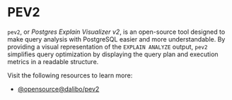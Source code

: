 # PEV2

`pev2`, or *Postgres Explain Visualizer v2*, is an open-source tool designed to make query analysis with PostgreSQL easier and more understandable. By providing a visual representation of the `EXPLAIN ANALYZE` output, `pev2` simplifies query optimization by displaying the query plan and execution metrics in a readable structure.

Visit the following resources to learn more:

- [@opensource@dalibo/pev2](https://github.com/dalibo/pev2)